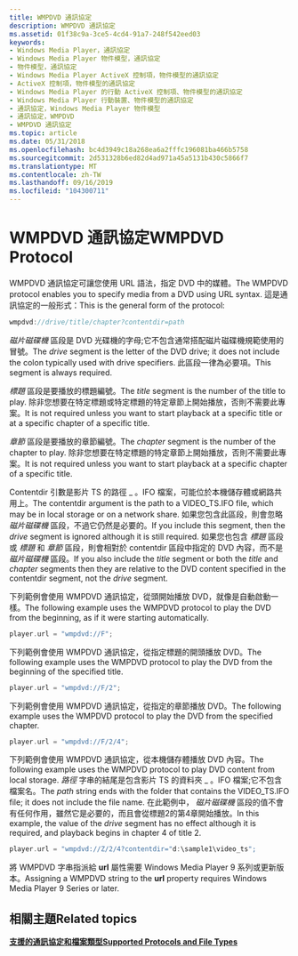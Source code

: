 ```yaml
---
title: WMPDVD 通訊協定
description: WMPDVD 通訊協定
ms.assetid: 01f38c9a-3ce5-4cd4-91a7-248f542eed03
keywords:
- Windows Media Player，通訊協定
- Windows Media Player 物件模型，通訊協定
- 物件模型，通訊協定
- Windows Media Player ActiveX 控制項，物件模型的通訊協定
- ActiveX 控制項，物件模型的通訊協定
- Windows Media Player 的行動 ActiveX 控制項、物件模型的通訊協定
- Windows Media Player 行動裝置、物件模型的通訊協定
- 通訊協定，Windows Media Player 物件模型
- 通訊協定，WMPDVD
- WMPDVD 通訊協定
ms.topic: article
ms.date: 05/31/2018
ms.openlocfilehash: bc4d3949c18a268ea6a2fffc196081ba466b5758
ms.sourcegitcommit: 2d531328b6ed82d4ad971a45a5131b430c5866f7
ms.translationtype: MT
ms.contentlocale: zh-TW
ms.lasthandoff: 09/16/2019
ms.locfileid: "104300711"
---
```

# <a name="wmpdvd-protocol"></a><span data-ttu-id="96ea9-113">WMPDVD 通訊協定</span><span class="sxs-lookup"><span data-stu-id="96ea9-113">WMPDVD Protocol</span></span>

<span data-ttu-id="96ea9-114">WMPDVD 通訊協定可讓您使用 URL 語法，指定 DVD 中的媒體。</span><span class="sxs-lookup"><span data-stu-id="96ea9-114">The WMPDVD protocol enables you to specify media from a DVD using URL syntax.</span></span> <span data-ttu-id="96ea9-115">這是通訊協定的一般形式：</span><span class="sxs-lookup"><span data-stu-id="96ea9-115">This is the general form of the protocol:</span></span>


```C++
wmpdvd://drive/title/chapter?contentdir=path
```



<span data-ttu-id="96ea9-116">*磁片磁碟機* 區段是 DVD 光碟機的字母;它不包含通常搭配磁片磁碟機規範使用的冒號。</span><span class="sxs-lookup"><span data-stu-id="96ea9-116">The *drive* segment is the letter of the DVD drive; it does not include the colon typically used with drive specifiers.</span></span> <span data-ttu-id="96ea9-117">此區段一律為必要項。</span><span class="sxs-lookup"><span data-stu-id="96ea9-117">This segment is always required.</span></span>

<span data-ttu-id="96ea9-118">*標題* 區段是要播放的標題編號。</span><span class="sxs-lookup"><span data-stu-id="96ea9-118">The *title* segment is the number of the title to play.</span></span> <span data-ttu-id="96ea9-119">除非您想要在特定標題或特定標題的特定章節上開始播放，否則不需要此專案。</span><span class="sxs-lookup"><span data-stu-id="96ea9-119">It is not required unless you want to start playback at a specific title or at a specific chapter of a specific title.</span></span>

<span data-ttu-id="96ea9-120">*章節* 區段是要播放的章節編號。</span><span class="sxs-lookup"><span data-stu-id="96ea9-120">The *chapter* segment is the number of the chapter to play.</span></span> <span data-ttu-id="96ea9-121">除非您想要在特定標題的特定章節上開始播放，否則不需要此專案。</span><span class="sxs-lookup"><span data-stu-id="96ea9-121">It is not required unless you want to start playback at a specific chapter of a specific title.</span></span>

<span data-ttu-id="96ea9-122">Contentdir 引數是影片 TS 的路徑 \_ 。IFO 檔案，可能位於本機儲存體或網路共用上。</span><span class="sxs-lookup"><span data-stu-id="96ea9-122">The contentdir argument is the path to a VIDEO\_TS.IFO file, which may be in local storage or on a network share.</span></span> <span data-ttu-id="96ea9-123">如果您包含此區段，則會忽略 *磁片磁碟機* 區段，不過它仍然是必要的。</span><span class="sxs-lookup"><span data-stu-id="96ea9-123">If you include this segment, then the *drive* segment is ignored although it is still required.</span></span> <span data-ttu-id="96ea9-124">如果您也包含 *標題* 區段或 *標題* 和 *章節* 區段，則會相對於 contentdir 區段中指定的 DVD 內容，而不是 *磁片磁碟機* 區段。</span><span class="sxs-lookup"><span data-stu-id="96ea9-124">If you also include the *title* segment or both the *title* and *chapter* segments then they are relative to the DVD content specified in the contentdir segment, not the *drive* segment.</span></span>

<span data-ttu-id="96ea9-125">下列範例會使用 WMPDVD 通訊協定，從頭開始播放 DVD，就像是自動啟動一樣。</span><span class="sxs-lookup"><span data-stu-id="96ea9-125">The following example uses the WMPDVD protocol to play the DVD from the beginning, as if it were starting automatically.</span></span>


```C++
player.url = "wmpdvd://F";
```



<span data-ttu-id="96ea9-126">下列範例會使用 WMPDVD 通訊協定，從指定標題的開頭播放 DVD。</span><span class="sxs-lookup"><span data-stu-id="96ea9-126">The following example uses the WMPDVD protocol to play the DVD from the beginning of the specified title.</span></span>


```C++
player.url = "wmpdvd://F/2";
```



<span data-ttu-id="96ea9-127">下列範例會使用 WMPDVD 通訊協定，從指定的章節播放 DVD。</span><span class="sxs-lookup"><span data-stu-id="96ea9-127">The following example uses the WMPDVD protocol to play the DVD from the specified chapter.</span></span>


```C++
player.url = "wmpdvd://F/2/4";
```



<span data-ttu-id="96ea9-128">下列範例會使用 WMPDVD 通訊協定，從本機儲存體播放 DVD 內容。</span><span class="sxs-lookup"><span data-stu-id="96ea9-128">The following example uses the WMPDVD protocol to play DVD content from local storage.</span></span> <span data-ttu-id="96ea9-129">*路徑* 字串的結尾是包含影片 TS 的資料夾 \_ 。IFO 檔案;它不包含檔案名。</span><span class="sxs-lookup"><span data-stu-id="96ea9-129">The *path* string ends with the folder that contains the VIDEO\_TS.IFO file; it does not include the file name.</span></span> <span data-ttu-id="96ea9-130">在此範例中， *磁片磁碟機* 區段的值不會有任何作用，雖然它是必要的，而且會從標題2的第4章開始播放。</span><span class="sxs-lookup"><span data-stu-id="96ea9-130">In this example, the value of the *drive* segment has no effect although it is required, and playback begins in chapter 4 of title 2.</span></span>


```C++
player.url = "wmpdvd://Z/2/4?contentdir="d:\sample1\video_ts";
```



<span data-ttu-id="96ea9-131">將 WMPDVD 字串指派給 **url** 屬性需要 Windows Media Player 9 系列或更新版本。</span><span class="sxs-lookup"><span data-stu-id="96ea9-131">Assigning a WMPDVD string to the **url** property requires Windows Media Player 9 Series or later.</span></span>

## <a name="related-topics"></a><span data-ttu-id="96ea9-132">相關主題</span><span class="sxs-lookup"><span data-stu-id="96ea9-132">Related topics</span></span>

<dl> <dt>

[<span data-ttu-id="96ea9-133">**支援的通訊協定和檔案類型**</span><span class="sxs-lookup"><span data-stu-id="96ea9-133">**Supported Protocols and File Types**</span></span>](supported-protocols-and-file-types.md)
</dt> </dl>

 

 




